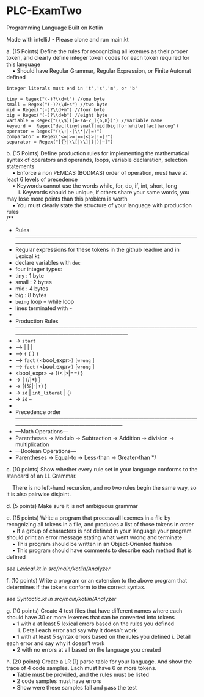 # PLC-ExamTwo
Programming Language Built on Kotlin

Made with intelliJ - Please clone and run main.kt

a. (15 Points) Define the rules for recognizing all lexemes as their proper token, and
clearly define integer token codes for each token required for this language <br />
    • Should have Regular Grammar, Regular Expression, or Finite Automat
defined

    integer literals must end in 't','s','m', or 'b' 
    
    tiny = Regex("(-)?\\d+t") //one byte
    small = Regex("(-)?\\d+s") //two byte
    mid = Regex("(-)?\\d+m") //four byte
    big = Regex("(-)?\\d+b") //eight byte
    variable = Regex("(\\$)([a-zA-Z_]{6,8})") //variable name
    keyword =  Regex("dec|tiny|small|mid|big|for|while|fact|wrong")
    operator = Regex("(\\+|-|\\*|/|=)")
    comparator = Regex("<=|>=|==|<|>|!=|!")
    separator = Regex("[{}|\\[|\\]|(|)|~]")

b. (15 Points) Define production rules for implementing the mathematical syntax of operators and operands, loops, variable declaration, selection statements<br />
    • Enforce a non PEMDAS (BODMAS) order of operation, must have at least 6 levels of precedence<br />
    • Keywords cannot use the words while, for, do, if, int, short, long<br />
        i. Keywords should be unique, if others share your same words, you<br />
    may lose more points than this problem is worth<br />
    • You must clearly state the structure of your language with production
    rules<br />
 /**
 * Rules —————————————————————————————————————————————————————————————————
 * Regular expressions for these tokens in the github readme and in Lexical.kt
 * declare variables with `dec`
 * four integer types:
 * tiny : 1 byte
 * small : 2 bytes
 * mid : 4 bytes
 * big : 8 bytes
 * `being` loop = while loop
 *  lines terminated with `~`
 *
 * Production Rules ———————————————————————————————————————————————————————
 * <program> -> `start` <block>
 * <stmt> —> <fact> | <being> | <assign> | <block>
 * <block> —> `{` { <stmt> } `}`
 * <fact> —> `fact` `(`<bool_expr>`)` <stmt> [`wrong` <stmt>]
 * <being> —> `fact` `(`<bool_expr>`)` <stmt> [`wrong` <stmt>]
 * <bool_expr> -> <term> {(<|>|==) <term>}
 * <expr> -> <term> { (/|*) <term>}
 * <term> -> <factor> {(%|-|+) <factor>}
 * <factor> -> `id` | `int_literal` | (<expr>)
 * <assign> -> `id` `=` <expr>
 *
 * Precedence order ——————————————————————————————————————————————————————
 * —Math Operations—
 * Parentheses -> Modulo -> Subtraction -> Addition -> division -> multiplication
 * —Boolean Operations—
 * Parentheses -> Equal-to -> Less-than -> Greater-than
 */

c. (10 points) Show whether every rule set in your language conforms to the
standard of an LL Grammar.<br />

    There is no left-hand recursion, and no two rules begin the same way, so it is also pairwise disjoint.

d. (5 points) Make sure it is not ambiguous grammar<br />

e. (15 points) Write a program that process all lexemes in a file by recognizing all
tokens in a file, and produces a list of those tokens in order<br />
    • If a group of characters is not defined in your language your program
    should print an error message stating what went wrong and terminate<br />
    • This program should be written in an Object-Oriented fashion<br />
    • This program should have comments to describe each method that is
    defined<br />
    
*see Lexical.kt in src/main/kotlin/Analyzer*<br />

f. (10 points) Write a program or an extension to the above program that
determines if the tokens conform to the correct syntax.<br />

*see Syntactic.kt in src/main/kotlin/Analyzer*<br />

g. (10 points) Create 4 test files that have different names where each should have
30 or more lexemes that can be converted into tokens<br />
    • 1 with a at least 5 lexical errors based on the rules you defined<br />
        i. Detail each error and say why it doesn’t work<br />
    • 1 with at least 5 syntax errors based on the rules you defined i. Detail each error and say why it doesn’t work<br />
    • 2 with no errors at all based on the language you created<br />

h. (20 points) Create a LR (1) parse table for your language. And show the trace of 4
code samples. Each must have 6 or more tokens.<br />
    • Table must be provided, and the rules must be listed<br />
    • 2 code samples must have errors<br />
    • Show were these samples fail and pass the test<br />
